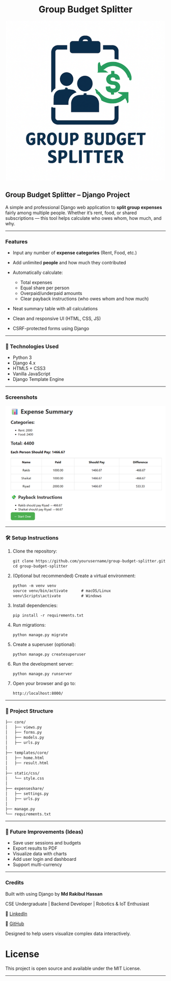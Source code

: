 # <h1 align="center"> Group Budget Splitter </h1>

<p align="center">
  <img src="Expenseshare-logo.png" width="500" alt="Expenseshare-logo">
</p>


## Group Budget Splitter – Django Project

A simple and professional Django web application to **split group expenses** fairly among multiple people. Whether it’s rent, food, or shared subscriptions — this tool helps calculate who owes whom, how much, and why.

---

### Features

* Input any number of **expense categories** (Rent, Food, etc.)
* Add unlimited **people** and how much they contributed
* Automatically calculate:

  * Total expenses
  * Equal share per person
  * Overpaid/underpaid amounts
  * Clear payback instructions (who owes whom and how much)
* Neat summary table with all calculations
* Clean and responsive UI (HTML, CSS, JS)
*  CSRF-protected forms using Django

---

### 🚀 Technologies Used

* Python 3
* Django 4.x
* HTML5 + CSS3
* Vanilla JavaScript
* Django Template Engine

---

### Screenshots
<p align="center">
  <img src="Expenseshare.png" width="700" alt="Expenseshare">
</p>

---

### 🛠️ Setup Instructions

1. Clone the repository:

   ```
   git clone https://github.com/yourusername/group-budget-splitter.git
   cd group-budget-splitter
   ```

2. (Optional but recommended) Create a virtual environment:

   ```
   python -m venv venv
   source venv/bin/activate      # macOS/Linux
   venv\Scripts\activate         # Windows
   ```

3. Install dependencies:

   ```
   pip install -r requirements.txt
   ```

4. Run migrations:

   ```
   python manage.py migrate
   ```

5. Create a superuser (optional):

   ```
   python manage.py createsuperuser
   ```

6. Run the development server:

   ```
   python manage.py runserver
   ```

7. Open your browser and go to:

   ```
   http://localhost:8000/
   ```

---

### 📂 Project Structure

```
├── core/
│   ├── views.py
│   ├── forms.py
│   ├── models.py
│   ├── urls.py
│
├── templates/core/
│   ├── home.html
│   ├── result.html
│
├── static/css/
│   └── style.css
│
├── expenseshare/
│   ├── settings.py
│   ├── urls.py
│
├── manage.py
└── requirements.txt
```

---

### 🔧 Future Improvements (Ideas)

* Save user sessions and budgets
* Export results to PDF
* Visualize data with charts
* Add user login and dashboard
* Support multi-currency

---

### Credits

Built with using Django by **Md Rakibul Hassan**

CSE Undergraduate | Backend Developer | Robotics & IoT Enthusiast

🔗 [LinkedIn](https://www.linkedin.com/in/md-rakibul-hassan-507b00308)

🐙 [GitHub](https://github.com/RR0327)

Designed to help users visualize complex data interactively.

# License

This project is open source and available under the MIT License.

---
